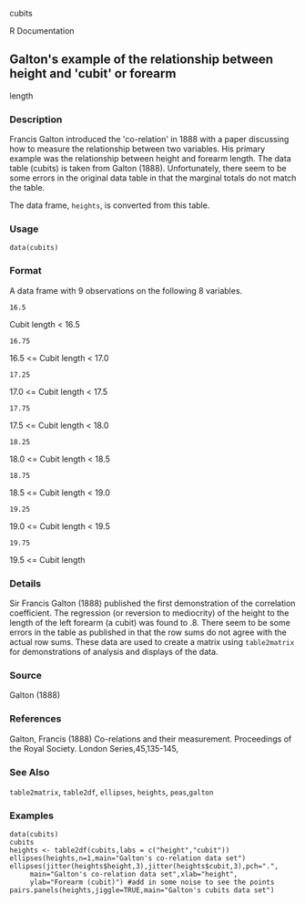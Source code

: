 cubits

R Documentation

## Galton's example of the relationship between height and 'cubit' or forearm
length

### Description

Francis Galton introduced the 'co-relation' in 1888 with a paper discussing
how to measure the relationship between two variables. His primary example was
the relationship between height and forearm length. The data table (cubits) is
taken from Galton (1888). Unfortunately, there seem to be some errors in the
original data table in that the marginal totals do not match the table.

The data frame, `heights`, is converted from this table.

### Usage

    data(cubits)

### Format

A data frame with 9 observations on the following 8 variables.

`16.5`

Cubit length < 16.5

`16.75`

16.5 <= Cubit length < 17.0

`17.25`

17.0 <= Cubit length < 17.5

`17.75`

17.5 <= Cubit length < 18.0

`18.25`

18.0 <= Cubit length < 18.5

`18.75`

18.5 <= Cubit length < 19.0

`19.25`

19.0 <= Cubit length < 19.5

`19.75`

19.5 <= Cubit length

### Details

Sir Francis Galton (1888) published the first demonstration of the correlation
coefficient. The regression (or reversion to mediocrity) of the height to the
length of the left forearm (a cubit) was found to .8. There seem to be some
errors in the table as published in that the row sums do not agree with the
actual row sums. These data are used to create a matrix using `table2matrix`
for demonstrations of analysis and displays of the data.

### Source

Galton (1888)

### References

Galton, Francis (1888) Co-relations and their measurement. Proceedings of the
Royal Society. London Series,45,135-145,

### See Also

`table2matrix`, `table2df`, `ellipses`, `heights`, `peas`,`galton`

### Examples

    
    data(cubits)
    cubits
    heights <- table2df(cubits,labs = c("height","cubit"))
    ellipses(heights,n=1,main="Galton's co-relation data set")
    ellipses(jitter(heights$height,3),jitter(heights$cubit,3),pch=".",
         main="Galton's co-relation data set",xlab="height",
         ylab="Forearm (cubit)") #add in some noise to see the points
    pairs.panels(heights,jiggle=TRUE,main="Galton's cubits data set")

